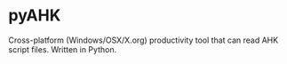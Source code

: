 # pyAHK
Cross-platform (Windows/OSX/X.org) productivity tool that can read AHK script files. Written in Python.
